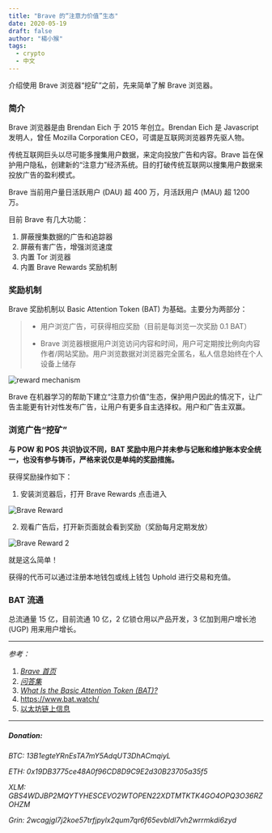 ```yaml
---
title: "Brave 的“注意力价值”生态"
date: 2020-05-19
draft: false
author: "楊小猴"
tags:
  - crypto
  - 中文
---
```


介绍使用 Brave 浏览器“挖矿”之前，先来简单了解 Brave 浏览器。

### 简介

Brave 浏览器是由 Brendan Eich 于 2015 年创立。Brendan Eich 是 Javascript 发明人，曾任 Mozilla Corporation CEO，可谓是互联网浏览器界先驱人物。

传统互联网巨头以尽可能多搜集用户数据，来定向投放广告和内容。Brave 旨在保护用户隐私，创建新的“注意力”经济系统。目的打破传统互联网以搜集用户数据来投放广告的盈利模式。

Brave 当前用户量日活跃用户 (DAU) 超 400 万，月活跃用户 (MAU) 超 1200 万。

目前 Brave 有几大功能：

1. 屏蔽搜集数据的广告和追踪器
2. 屏蔽有害广告，增强浏览速度
3. 内置 Tor 浏览器
4. 内置 Brave Rewards 奖励机制

### 奖励机制

Brave 奖励机制以 Basic Attention Token (BAT) 为基础。主要分为两部分：

> * 用户浏览广告，可获得相应奖励（目前是每浏览一次奖励 0.1 BAT）
>
> * Brave 浏览器根据用户浏览访问内容和时间，用户可定期按比例向内容作者/网站奖励。用户浏览数据对浏览器完全匿名，私人信息始终在个人设备上储存
>
>      

![reward mechanism](/inserted-images/reward-mechanism.jpg)

 

Brave 在机器学习的帮助下建立“注意力价值”生态，保护用户因此的情况下，让广告主能更有针对性发布广告，让用户有更多自主选择权。用户和广告主双赢。

### 浏览广告“挖矿”

**与 POW 和 POS 共识协议不同，BAT 奖励中用户并未参与记账和维护账本安全统一，也没有参与铸币，严格来说仅是单纯的奖励措施。**

获得奖励操作如下：

1. 安装浏览器后，打开 Brave Rewards 点击进入

![Brave Reward](/inserted-images/Brave-Reward.jpg)

2. 观看广告后，打开新页面就会看到奖励（奖励每月定期发放）

![Brave Reward 2](/inserted-images/Brave-Reward2.jpg)

就是这么简单！

获得的代币可以通过注册本地钱包或线上钱包 Uphold 进行交易和充值。

### BAT 流通

总流通量 15 亿，目前流通 10 亿，2 亿锁仓用以产品开发，3 亿加到用户增长池 (UGP) 用来用户增长。

-----------

*参考：*

1. *[Brave 首页](https://brave.com/)*
2. *[问答集](https://brave.com/faq/#concerns)*
3. *[What Is the Basic Attention Token (BAT)?](https://coincentral.com/what-is-bat/)*
4. https://www.bat.watch/
5. [以太坊链上信息](https://etherscan.io/token/0x0d8775f648430679a709e98d2b0cb6250d2887ef#readContract)

--------------------

##### *Donation:*

*BTC: 13B1egteYRnEsTA7mY5AdqUT3DhACmqiyL*

*ETH: 0x19DB3775ce48A0f96CD8D9C9E2d30B23705a35f5*

*XLM: GBS4WDJBP2MQYTYHESCEVO2WTOPEN22XDTMTKTK4GO4OPQ3O36RZOHZM*

*Grin: 2wcagjgl7j2koe57trfjpylx2qum7qr6f65evbldl7vh2wrrmkdi6zyd*